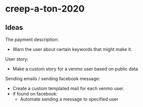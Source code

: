 # creep-a-ton-2020

## Ideas
The payment description:
* Warn the user about certain keywords that might
make it.

User story:
* Make a custom story for a venmo user based on
public data

Sending emails / sending facebook message:
* Create a custom templated mail for each venmo user.
* if found on facebook:
	- Automate sending a message to specified user
